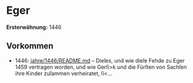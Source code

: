 # Eger

**Ersterwähnung:** 1446

## Vorkommen
- 1446: [jahre/1446/README.md](../jahre/1446/README.md) – Dieſes, und
wie dieſe Fehde zu Eger 1459 vertragen worden, und wie
Gerſi>k und die Fürſten von Sachſen ihre Kinder zuſammen
verheiratet, ſi<...
